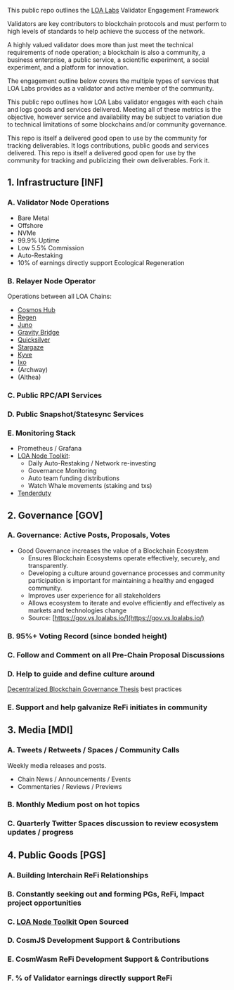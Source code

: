 This public repo outlines the [LOA Labs](https://loalabs.io) Validator Engagement Framework

Validators are key contributors to blockchain protocols and must perform to high levels of standards to help achieve the success of the network. 

A highly valued validator does more than just meet the technical requirements of node operation; a blockchain is also a community, a business enterprise, a public service, a scientific experiment, a social experiment, and a platform for innovation. 

The engagement outline below covers the multiple types of services that LOA Labs provides as a validator and active member of the community. 

This public repo outlines how LOA Labs validator engages with each chain and logs goods and services delivered. Meeting all of these metrics is the objective, however service and availability may be subject to variation due to technical limitations of some blockchains and/or community governance. 

This repo is itself a delivered good open to use by the community for tracking deliverables. It logs contributions, public goods and services delivered. This repo is itself a delivered good open for use by the community for tracking and publicizing their own deliverables. Fork it.


## 1. Infrastructure [INF]

### A. **Validator Node Operations**
- Bare Metal
- Offshore
- NVMe
- 99.9% Uptime
- Low 5.5% Commission
- Auto-Restaking
- 10% of earnings directly support Ecological Regeneration

### B. **Relayer Node Operator**
Operations between all LOA Chains:

- [Cosmos Hub](https://www.mintscan.io/cosmos/validators/cosmosvaloper18624s66va2yh3fhf3tamnexdy69m460zzcdchd)
- [Regen](https://www.mintscan.io/regen/validators/regenvaloper1tdc350ylkjfvqk4mjs6rqqksgl2wfghz2fx95h)
- [Juno](https://www.mintscan.io/juno/validators/junovaloper1zhgppyrs988x4spqxqchflg74qusw2cxxeqmnn)
- [Gravity Bridge](https://www.mintscan.io/gravity-bridge/validators/gravityvaloper1ggydhncd8mwx9hgycqf7zqqhqce3f23d7ecppn)
- [Quicksilver](https://www.mintscan.io/quicksilver/validators/quickvaloper1clmvzgshr45ntmf2uapl2uyaen2qrh2mc04usz)
- [Stargaze](https://www.mintscan.io/stargaze/validators/starsvaloper16gzehchwqzl5p2gmx2jfnf22hk2tw3n8v5mxad)
- [Kyve](https://www.mintscan.io/kyve/validators/kyvevaloper1fkm6cskfz6s0dyeet0pmmt2tyf2mrjdf9hhvgs)
- [Ixo](https://www.mintscan.io/ixo/validators/ixovaloper1wy8l75dr2r5g6s5dwnvq0az0w3carqdml5agp9)
- (Archway)
- (Althea)

### C. **Public RPC/API Services**


### D. **Public Snapshot/Statesync Services**


### E. **Monitoring Stack**
- Prometheus / Grafana
- [LOA Node Toolkit](https://github.com/LOA-Labs/loa-node-toolkit):
  - Daily Auto-Restaking / Network re-investing
  - Governance Monitoring
  - Auto team funding distributions
  - Watch Whale movements (staking and txs)
- [Tenderduty](https://github.com/blockpane/tenderduty)



## 2. Governance [GOV]

### A. **Governance: Active Posts, Proposals, Votes**
* Good Governance increases the value of a Blockchain Ecosystem
    * Ensures Blockchain Ecosystems operate effectively, securely, and transparently.
    * Developing a culture around governance processes and community participation is important for maintaining a healthy and engaged community.
    * Improves user experience for all stakeholders
    * Allows ecosystem to iterate and evolve efficiently and effectively as markets and technologies change
    * Source: [https://gov.vs.loalabs.io/](https://gov.vs.loalabs.io/)

### B. **95%+ Voting Record (since bonded height)**


### C. **Follow and Comment on all Pre-Chain Proposal Discussions**


### D. **Help to guide and define culture around**
[Decentralized Blockchain Governance Thesis](https://gov.vs.loalabs.io) best practices

### E. **Support and help galvanize ReFi initiates in community**




## 3. Media [MDI]

### A. **Tweets / Retweets / Spaces / Community Calls**
Weekly media releases and posts. 
- Chain News / Announcements / Events
- Commentaries / Reviews / Previews

### B. **Monthly Medium post on hot topics**


### C. **Quarterly Twitter Spaces discussion to review ecosystem updates / progress**




## 4. Public Goods [PGS]

### A. **Building Interchain ReFi Relationships**


### B. **Constantly seeking out and forming PGs, ReFi, Impact project opportunities**


### C. **[LOA Node Toolkit](https://github.com/LOA-Labs/loa-node-toolkit) Open Sourced**


### D. **CosmJS Development Support & Contributions**


### E. **CosmWasm ReFi Development Support & Contributions**


### F. **% of Validator earnings directly support ReFi**




